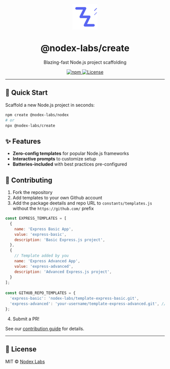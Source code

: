 <div align="center">
  <img width="80" src="https://github.com/nodex-labs/brand/blob/main/nodex-logo.svg">
  <h1>@nodex-labs/create</h1>
  <p>Blazing-fast Node.js project scaffolding</p>
  <a href="https://www.npmjs.com/package/@nodex-labs/create">
    <img alt="npm" src="https://img.shields.io/npm/v/@nodex-labs/create?color=5865F2&label=latest&logo=npm">
  </a>
  <a href="https://github.com/nodex-labs/create/blob/main/LICENSE">
    <img alt="License" src="https://img.shields.io/badge/license-MIT-%235865F2">
  </a>
</div>

---

## 🚀 Quick Start

Scaffold a new Node.js project in seconds:

```bash
npm create @nodex-labs/nodex
# or 
npx @nodex-labs/create
```

## ✨ Features

- **Zero-config templates** for popular Node.js frameworks
- **Interactive prompts** to customize setup
- **Batteries-included** with best practices pre-configured
<!-- - **TypeScript-ready** out of the box -->

<!-- ## 🛠️ Templates

| Template          | Command                          | Includes                     |
|-------------------|----------------------------------|------------------------------|
| Express Basic     | `--template express-basic`       | Router, error handling       |
| Express MVC       | `--template express-mvc`         | Models, controllers, routes  |
| CLI Tool          | `--template cli`                 | Commander + TypeScript       | -->

<!-- ## 🏗️ Create Custom Templates

1. Make a template folder in your project:
   ```bash
   mkdir -p templates/my-template
   ```
2. Add files with `{{variable}}` placeholders:
   ```js
   // templates/my-template/{{projectName}}.js
   console.log("Welcome to {{projectName}}!");
   ```
3. Reference in `.nodexrc`:
   ```json
   {
     "templates": {
       "my-template": "./templates/my-template"
     }
   }
   ``` -->

<!-- ## 📦 Usage as Dependency

Install as a module for programmatic use:
```bash
npm install @nodex-labs/create
```

```js
import { scaffold } from '@nodex-labs/create';

await scaffold({
  template: 'express-mvc',
  projectName: 'my-app',
  dest: './projects'
});
``` -->

## 🤝 Contributing

1. Fork the repository
2. Add templates to your own Github account
3. Add the package deetails and repo URL to `constants/templates.js` without the `https://github.com/` prefix
```js
const EXPRESS_TEMPLATES = [
  {
    name: 'Express Basic App',
    value: 'express-basic',
    description: 'Basic Express.js project',
  },
  {
    // Template added by you
    name: 'Express Advanced App',
    value: 'express-advanced',
    description: 'Advanced Express.js project',
  }
];

const GITHUB_REPO_TEMPLATES = {
  'express-basic': 'nodex-labs/template-express-basic.git',
  'express-advanced': 'your-username/template-express-advanced.git', // Your template URL from your Github
};
```
4. Submit a PR!

See our [contribution guide](CONTRIBUTION.md) for details.

---

## 📜 License

MIT © [Nodex Labs](https://github.com/nodex-labs)